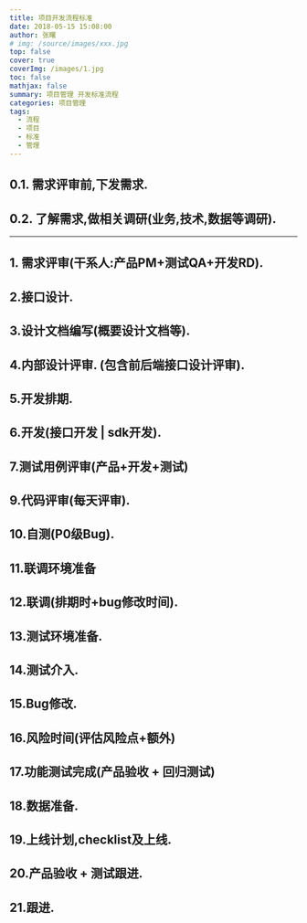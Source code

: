 ```yaml
---
title: 项目开发流程标准
date: 2018-05-15 15:08:00
author: 张曙
# img: /source/images/xxx.jpg
top: false
cover: true
coverImg: /images/1.jpg
toc: false
mathjax: false
summary: 项目管理 开发标准流程
categories: 项目管理
tags:
  - 流程
  - 项目
  - 标准
  - 管理
---
```



## 0.1. 需求评审前,下发需求.
## 0.2. 了解需求,做相关调研(业务,技术,数据等调研).

---

## 1. 需求评审(干系人:产品PM+测试QA+开发RD).
## 2.接口设计.
## 3.设计文档编写(概要设计文档等).
## 4.内部设计评审. (包含前后端接口设计评审). 
## 5.开发排期.
## 6.开发(接口开发 | sdk开发).
## 7.测试用例评审(产品+开发+测试)
## 9.代码评审(每天评审).
## 10.自测(P0级Bug).
## 11.联调环境准备
## 12.联调(排期时+bug修改时间).
## 13.测试环境准备.
## 14.测试介入. 
## 15.Bug修改.
## 16.风险时间(评估风险点+额外) 
## 17.功能测试完成(产品验收 + 回归测试)
## 18.数据准备.
## 19.上线计划,checklist及上线.
## 20.产品验收 + 测试跟进.
## 21.跟进.